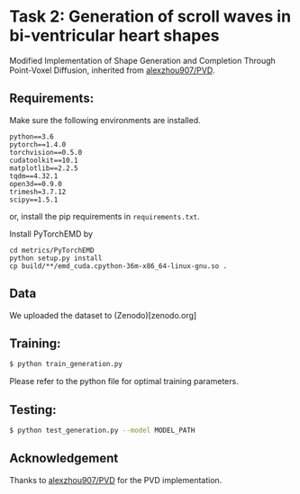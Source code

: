 # Task 2: Generation of scroll waves in bi-ventricular heart shapes

Modified Implementation of Shape Generation and Completion Through Point-Voxel Diffusion, inherited from [alexzhou907/PVD](https://github.com/alexzhou907/PVD).

## Requirements:

Make sure the following environments are installed.

```
python==3.6
pytorch==1.4.0
torchvision==0.5.0
cudatoolkit==10.1
matplotlib==2.2.5
tqdm==4.32.1
open3d==0.9.0
trimesh=3.7.12
scipy==1.5.1
```

or, install the pip requirements in `requirements.txt`.

Install PyTorchEMD by
```
cd metrics/PyTorchEMD
python setup.py install
cp build/**/emd_cuda.cpython-36m-x86_64-linux-gnu.so .
```

## Data

We uploaded the dataset to (Zenodo)[zenodo.org]

## Training:

```bash
$ python train_generation.py
```

Please refer to the python file for optimal training parameters.

## Testing:

```bash
$ python test_generation.py --model MODEL_PATH
```

## Acknowledgement

Thanks to [alexzhou907/PVD](https://github.com/alexzhou907/PVD) for the PVD implementation.